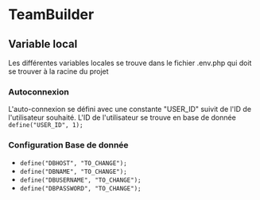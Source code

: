 # TeamBuilder
## Variable local
Les différentes variables locales se trouve dans le fichier .env.php qui doit se trouver à la racine du projet
### Autoconnexion
L'auto-connexion se défini avec une constante "USER_ID" suivit de l'ID de l'utilisateur souhaité.
L'ID de l'utilisateur se trouve en base de donnée
``
define("USER_ID", 1);
``
### Configuration Base de donnée
- ```define("DBHOST", "TO_CHANGE");```
- ```define("DBNAME", "TO_CHANGE");```
- ```define("DBUSERNAME", "TO_CHANGE");```
- ```define("DBPASSWORD", "TO_CHANGE");```